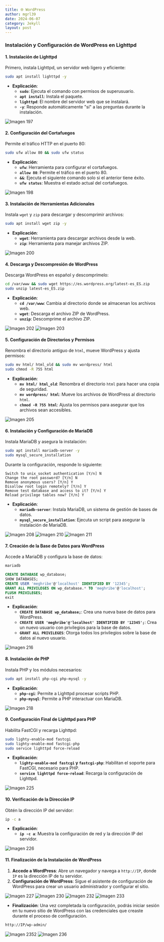 ```yaml
---
title: 🌐 WordPress
author: mgrl39
date: 2024-06-07
category: Jekyll
layout: post
---
```


### Instalación y Configuración de WordPress en Lighttpd

#### 1. Instalación de Lighttpd

Primero, instala Lighttpd, un servidor web ligero y eficiente:

```bash
sudo apt install lighttpd -y
```

- **Explicación**:
  - **`sudo`**: Ejecuta el comando con permisos de superusuario.
  - **`apt install`**: Instala el paquete.
  - **`lighttpd`**: El nombre del servidor web que se instalará.
  - **`-y`**: Responde automáticamente "sí" a las preguntas durante la instalación.

![Imagen 197](https://raw.githubusercontent.com/mgrl39/Born2BeRoot/main/steps/b2br_img_197.png)

#### 2. Configuración del Cortafuegos

Permite el tráfico HTTP en el puerto 80:

```bash
sudo ufw allow 80 && sudo ufw status
```

- **Explicación**:
  - **`ufw`**: Herramienta para configurar el cortafuegos.
  - **`allow 80`**: Permite el tráfico en el puerto 80.
  - **`&&`**: Ejecuta el siguiente comando solo si el anterior tiene éxito.
  - **`ufw status`**: Muestra el estado actual del cortafuegos.

![Imagen 198](https://raw.githubusercontent.com/mgrl39/Born2BeRoot/main/steps/b2br_img_198.png)

#### 3. Instalación de Herramientas Adicionales

Instala `wget` y `zip` para descargar y descomprimir archivos:

```bash
sudo apt install wget zip -y
```

- **Explicación**:
  - **`wget`**: Herramienta para descargar archivos desde la web.
  - **`zip`**: Herramienta para manejar archivos ZIP.

![Imagen 200](https://raw.githubusercontent.com/mgrl39/Born2BeRoot/main/steps/b2br_img_200.png)

#### 4. Descarga y Descompresión de WordPress

Descarga WordPress en español y descomprímelo:

```bash
cd /var/www && sudo wget https://es.wordpress.org/latest-es_ES.zip
sudo unzip latest-es_ES.zip
```

- **Explicación**:
  - **`cd /var/www`**: Cambia al directorio donde se almacenan los archivos web.
  - **`wget`**: Descarga el archivo ZIP de WordPress.
  - **`unzip`**: Descomprime el archivo ZIP.

![Imagen 202](https://raw.githubusercontent.com/mgrl39/Born2BeRoot/main/steps/b2br_img_202.png)
![Imagen 203](https://raw.githubusercontent.com/mgrl39/Born2BeRoot/main/steps/b2br_img_203.png)

#### 5. Configuración de Directorios y Permisos

Renombra el directorio antiguo de `html`, mueve WordPress y ajusta permisos:

```bash
sudo mv html/ html_old && sudo mv wordpress/ html
sudo chmod -R 755 html
```

- **Explicación**:
  - **`mv html/ html_old`**: Renombra el directorio `html` para hacer una copia de seguridad.
  - **`mv wordpress/ html`**: Mueve los archivos de WordPress al directorio `html`.
  - **`chmod -R 755 html`**: Ajusta los permisos para asegurar que los archivos sean accesibles.

![Imagen 205](https://raw.githubusercontent.com/mgrl39/Born2BeRoot/main/steps/b2br_img_205.png)

#### 6. Instalación y Configuración de MariaDB

Instala MariaDB y asegura la instalación:

```bash
sudo apt install mariadb-server -y
sudo mysql_secure_installation
```

Durante la configuración, responde lo siguiente:

```
Switch to unix_socket authentication [Y/n] N
Change the root password? [Y/n] N
Remove anonymous users? [Y/n] Y
Disallow root login remotely? [Y/n] Y
Remove test database and access to it? [Y/n] Y
Reload privilege tables now? [Y/n] Y
```

- **Explicación**:
  - **`mariadb-server`**: Instala MariaDB, un sistema de gestión de bases de datos.
  - **`mysql_secure_installation`**: Ejecuta un script para asegurar la instalación de MariaDB.

![Imagen 208](https://raw.githubusercontent.com/mgrl39/Born2BeRoot/main/steps/b2br_img_208.png)
![Imagen 210](https://raw.githubusercontent.com/mgrl39/Born2BeRoot/main/steps/b2br_img_210.png)
![Imagen 211](https://raw.githubusercontent.com/mgrl39/Born2BeRoot/main/steps/b2br_img_211.png)

#### 7. Creación de la Base de Datos para WordPress

Accede a MariaDB y configura la base de datos:

```bash
mariadb
```

```sql
CREATE DATABASE wp_database;
SHOW DATABASES;
CREATE USER 'meghribe'@'localhost' IDENTIFIED BY '12345';
GRANT ALL PRIVILEGES ON wp_database.* TO 'meghribe'@'localhost';
FLUSH PRIVILEGES;
exit
```

- **Explicación**:
  - **`CREATE DATABASE wp_database;`**: Crea una nueva base de datos para WordPress.
  - **`CREATE USER 'meghribe'@'localhost' IDENTIFIED BY '12345';`**: Crea un nuevo usuario con privilegios para la base de datos.
  - **`GRANT ALL PRIVILEGES`**: Otorga todos los privilegios sobre la base de datos al nuevo usuario.

![Imagen 216](https://raw.githubusercontent.com/mgrl39/Born2BeRoot/main/steps/b2br_img_216.png)

#### 8. Instalación de PHP

Instala PHP y los módulos necesarios:

```bash
sudo apt install php-cgi php-mysql -y
```

- **Explicación**:
  - **`php-cgi`**: Permite a Lighttpd procesar scripts PHP.
  - **`php-mysql`**: Permite a PHP interactuar con MariaDB.

![Imagen 218](https://raw.githubusercontent.com/mgrl39/Born2BeRoot/main/steps/b2br_img_218.png)

#### 9. Configuración Final de Lighttpd para PHP

Habilita FastCGI y recarga Lighttpd:

```bash
sudo lighty-enable-mod fastcgi
sudo lighty-enable-mod fastcgi-php
sudo service lighttpd force-reload
```

- **Explicación**:
  - **`lighty-enable-mod fastcgi` y `fastcgi-php`**: Habilitan el soporte para FastCGI, necesario para PHP.
  - **`service lighttpd force-reload`**: Recarga la configuración de Lighttpd.

![Imagen 225](https://raw.githubusercontent.com/mgrl39/Born2BeRoot/main/steps/b2br_img_225.png)

#### 10. Verificación de la Dirección IP

Obtén la dirección IP del servidor:

```bash
ip -c a
```

- **Explicación**:
  - **`ip -c a`**: Muestra la configuración de red y la dirección IP del servidor.

![Imagen 226](https://raw.githubusercontent.com/mgrl39/Born2BeRoot/main/steps/b2br_img_226.png)

#### 11. Finalización de la Instalación de WordPress

1. **Accede a WordPress**: Abre un navegador y navega a `http://IP`, donde `IP` es la dirección IP de tu servidor.
2. **Configuración de WordPress**: Sigue el asistente de configuración de WordPress para crear un usuario administrador y configurar el sitio.

![Imagen 227](https://raw.githubusercontent.com/mgrl39/Born2BeRoot/main/steps/b2br_img_227.png)
![Imagen 230](https://raw.githubusercontent.com/mgrl39/Born2BeRoot/main/steps/b2br_img_230.png)
![Imagen 232](https://raw.githubusercontent.com/mgrl39/Born2BeRoot/main/steps/b2br_img_232.png)
![Imagen 233](https://raw.githubusercontent.com/mgrl39/Born2BeRoot/main/steps/b2br_img_233.png)

- **Finalización**: Una vez completada la configuración, podrás iniciar sesión en tu nuevo sitio de WordPress con las credenciales que creaste durante el proceso de configuración.

```bash
http://IP/wp-admin/
```

![Imagen 2352](https://raw.githubusercontent.com/mgrl39/Born2BeRoot/main/steps/b2br_img_2352.png)
![Imagen 236](https://raw.githubusercontent.com/mgrl39/Born2BeRoot/main/steps/b2br_img_236.png)
